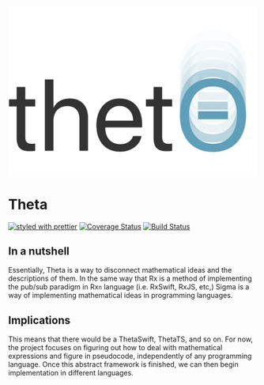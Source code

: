 ![Theta Project](assets/newTheta.png)

# Theta
[![styled with prettier](https://img.shields.io/badge/styled_with-prettier-ff69b4.svg)](https://github.com/prettier/prettier)
[![Coverage Status](https://coveralls.io/repos/github/rishiosaur/SigmaTS/badge.svg?branch=master)](https://coveralls.io/github/rishiosaur/SigmaTS?branch=master)
[![Build Status](https://travis-ci.org/rishiosaur/theta.svg?branch=master)](https://travis-ci.org/rishiosaur/theta)

## In a nutshell
Essentially, Theta is a way to disconnect mathematical ideas and the descriptions of them. In the same way that Rx is a method of implementing the pub/sub paradigm in Rx`n` language (i.e. RxSwift, RxJS, etc,) Sigma is a way of implementing mathematical ideas in programming languages.

## Implications
This means that there would be a ThetaSwift, ThetaTS, and so on. For now, the project focuses on figuring out how to deal with mathematical expressions and figure in pseudocode, independently of any programming language. Once this abstract framework is finished, we can then begin implementation in different languages.